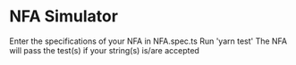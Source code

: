 # NFA Simulator

Enter the specifications of your NFA in NFA.spec.ts
Run 'yarn test'
The NFA will pass the test(s) if your string(s) is/are accepted